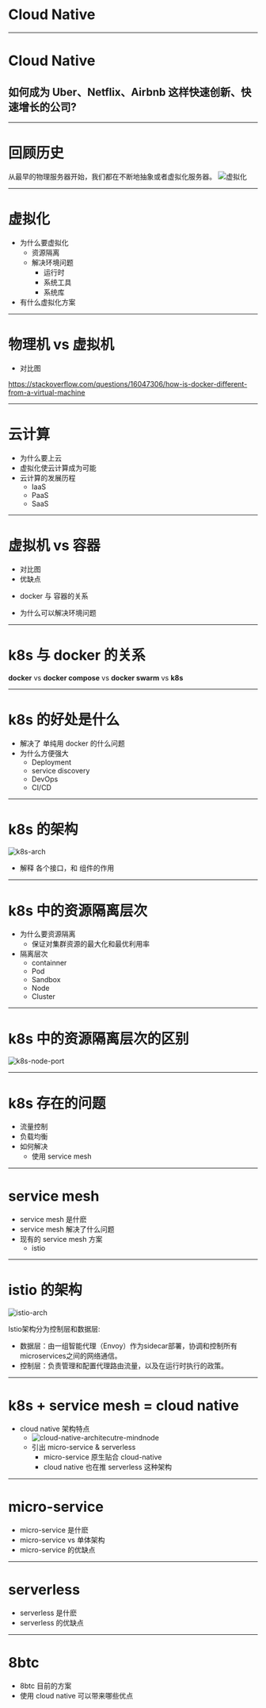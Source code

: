 # Cloud Native

---
# Cloud Native

## 如何成为 Uber、Netflix、Airbnb 这样快速创新、快速增长的公司?

<!--
传统应用升级缓慢、架构臃肿、不能快速迭代、故障不能快速定位、问题无法快速解决

+ https://jimmysong.io/posts/what-is-cloud-native-application-architecture/
+ https://zhuanlan.zhihu.com/p/28663432
 -->

---
# 回顾历史

从最早的物理服务器开始，我们都在不断地抽象或者虚拟化服务器。
![虚拟化](https://chrislinn.ink/img/cloud-native/server-growth.jpg)

---
# 虚拟化
+ 为什么要虚拟化
    * 资源隔离
    * 解决环境问题
        - 运行时
        - 系统工具
        - 系统库
+ 有什么虚拟化方案

---
# 物理机 vs 虚拟机
+ 对比图

https://stackoverflow.com/questions/16047306/how-is-docker-different-from-a-virtual-machine

---
# 云计算
+ 为什么要上云
+ 虚拟化使云计算成为可能
+ 云计算的发展历程
    * IaaS
    * PaaS
    * SaaS

---
# 虚拟机 vs 容器 
+ 对比图
+ 优缺点
* docker 与 容器的关系
+ 为什么可以解决环境问题

---
# k8s 与 docker 的关系
__docker__ vs __docker compose__ vs  __docker swarm__ vs  __k8s__ 

---
# k8s 的好处是什么
+ 解决了 单纯用 docker 的什么问题
+ 为什么方便强大
    * Deployment
    * service discovery
    * DevOps
    * CI/CD

---
# k8s 的架构
![k8s-arch](https://chrislinn.ink/img/cloud-native/k8s-arch.jpg)

+ 解释 各个接口，和 组件的作用

---
# k8s 中的资源隔离层次
+ 为什么要资源隔离
    * 保证对集群资源的最大化和最优利用率
+ 隔离层次
    * containner
    * Pod
    * Sandbox
    * Node
    * Cluster

---
# k8s 中的资源隔离层次的区别
![k8s-node-port](https://chrislinn.ink/img/cloud-native/k8s-node-port.png)

---
# k8s 存在的问题
+ 流量控制
+ 负载均衡
+ 如何解决
    * 使用 service mesh

---
# service mesh
+ service mesh 是什麽
+ service mesh 解决了什么问题
+ 现有的 service mesh 方案
    * istio

---
# istio 的架构
![istio-arch](https://chrislinn.ink/img/cloud-native/istio-arch.jpg)

Istio架构分为控制层和数据层:

+ 数据层：由一组智能代理（Envoy）作为sidecar部署，协调和控制所有microservices之间的网络通信。
+ 控制层：负责管理和配置代理路由流量，以及在运行时执行的政策。

<!-- 
https://jimmysong.io/posts/istio-overview/
https://jimmysong.io/posts/why-do-we-need-istio/
 -->

---
# k8s + service mesh = cloud native
+ cloud native 架构特点
    * ![cloud-native-architecutre-mindnode](https://chrislinn.ink/img/cloud-native/cloud-native-architecutre-mindnode.jpg)
    * 引出 micro-service & serverless
        - micro-service 原生贴合 cloud-native
        - cloud native 也在推 serverless 这种架构

---
# micro-service
+ micro-service 是什麽
+ micro-service vs 单体架构
+ micro-service 的优缺点

---
# serverless
+ serverless 是什麽
+ serverless 的优缺点

---
# 8btc
+ 8btc 目前的方案
+ 使用 cloud native 可以带来哪些优点